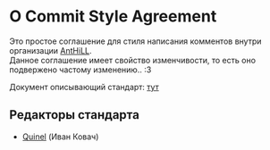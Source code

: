 # O Commit Style Agreement

Это простое соглашение для стиля написания комментов внутри организации [AntHiLL](https://github.com/AntHill-dev).\
Данное соглашение имеет свойство изменчивости, то есть оно подвержено частому изменению.. :3

Документ описывающий стандарт: [тут](docs/agreement.md)

## Редакторы стандарта
    
- [Quinel](https://github.com/Qu1nel) (Иван Ковач)
